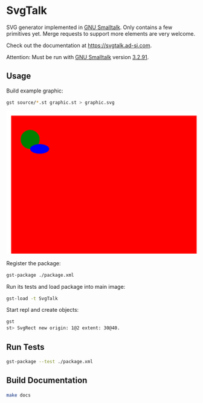 # SvgTalk

SVG generator implemented in [GNU Smalltalk].
Only contains a few primitives yet.
Merge requests to support more elements are very welcome.

Check out the documentation at https://svgtalk.ad-si.com.

Attention: Must be run with [GNU Smalltalk] version [3.2.91].


## Usage

Build example graphic:

```sh
gst source/*.st graphic.st > graphic.svg
```

![Graphic](./graphic.svg)

Register the package:

```sh
gst-package ./package.xml
```

Run its tests and load package into main image:

```sh
gst-load -t SvgTalk
```

Start repl and create objects:

```sh
gst
st> SvgRect new origin: 1@2 extent: 30@40.
```


## Run Tests

```sh
gst-package --test ./package.xml
```


## Build Documentation

```sh
make docs
```

[GNU Smalltalk]: http://smalltalk.gnu.org
[3.2.91]: http://smalltalk.gnu.org/news/gnu-smalltalk-3-2-91
